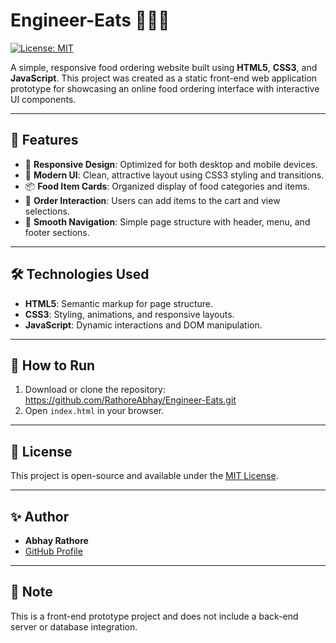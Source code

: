 # Engineer-Eats 🍔🍕🥗

[![License: MIT](https://img.shields.io/badge/License-MIT-yellow.svg)](LICENSE)

A simple, responsive food ordering website built using **HTML5**, **CSS3**, and **JavaScript**. This project was created as a static front-end web application prototype for showcasing an online food ordering interface with interactive UI components.

---

## 📌 Features

- 📱 **Responsive Design**: Optimized for both desktop and mobile devices.
- 🎨 **Modern UI**: Clean, attractive layout using CSS3 styling and transitions.
- 📦 **Food Item Cards**: Organized display of food categories and items.
- 🛒 **Order Interaction**: Users can add items to the cart and view selections.
- 📖 **Smooth Navigation**: Simple page structure with header, menu, and footer sections.

---


## 🛠️ Technologies Used

- **HTML5**: Semantic markup for page structure.
- **CSS3**: Styling, animations, and responsive layouts.
- **JavaScript**: Dynamic interactions and DOM manipulation.

---

## 🚀 How to Run

1. Download or clone the repository:
https://github.com/RathoreAbhay/Engineer-Eats.git
2. Open `index.html` in your browser.

---


## 📖 License

This project is open-source and available under the [MIT License](LICENSE).

---

## ✨ Author

- **Abhay Rathore**
- [GitHub Profile](https://github.com/RathoreAbhay)

---

## 📢 Note

This is a front-end prototype project and does not include a back-end server or database integration.
